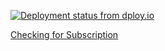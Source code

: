 [![Deployment status from dploy.io](https://helmar.dploy.io/badge/23779029970145/26313.png)](http://helmar.dploy.io)

[Checking for Subscription](docs/subscription.md)
